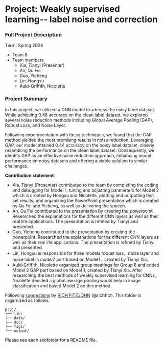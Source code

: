 # Project: Weakly supervised learning-- label noise and correction


### [Full Project Description](doc/project3_desc.md)

Term: Spring 2024

+ Team 8
+ Team members
	+ Xia, Tianyi (Presenter)
	+ An, Qu Fei
	+ Guo, Yicheng
	+ Lin, Hongxu
	+ Auld-Griffith, Nicolette

### Project Summary

In this project, we utilized a CNN model to address the noisy label dataset. While achieving 0.48 accuracy on the clean label dataset, we explored several noise reduction methods including Global Average Pooling (GAP), Robust Loss, and Noise Layer.

Following experimentation with these techniques, we found that the GAP method yielded the most promising results in noise reduction. Leveraging GAP, our model attained 0.44 accuracy on the noisy label dataset, closely resembling the performance on the clean label dataset. Consequently, we identify GAP as an effective noise reduction approach, enhancing model performance on noisy datasets and offering a viable solution to similar challenges.
	
**Contribution statement**: 
+ Xia, Tianyi (Presenter) contributed to the team by completing the coding and debugging for Model 1, tuning and adjusting parameters for Model 2 which is created by Hongxu and Nicolette, plotting and outputting test set results, and organizing the PowerPoint presentation which is created by Qu Fei and Yicheng, as well as delivering the speech.
+ An, Qu Fei contributed to the presentation by creating the powerpoint. Researched the explanations for the different CNN layers as well as their real life applications. The presentation is refined by Tianyi and presented.
+ Guo, Yicheng contributed to the presentation by creating the powerpoint. Researched the explanations for the different CNN layers as well as their real life applications. The presentation is refined by Tianyi and presented.
+ Lin, Hongxu is responsible for three models robust loss，noise layer and noise label in model2 part based on Model1，created by Tianyi Xia. 
+ Auld-Griffith, Nicolette organized group meetings for Group 8 and coded Model 2 GAP part based on Model 1, created by Tianyi Xia. After researching the best methods of weakly supervised learning for CNNs, Nicolette decided a global average pooling would help in image classification and based Model 2 on this method. 

Following [suggestions](http://nicercode.github.io/blog/2013-04-05-projects/) by [RICH FITZJOHN](http://nicercode.github.io/about/#Team) (@richfitz). This folder is orgarnized as follows.

```
proj/
├── lib/
├── data/
├── doc/
├── figs/
└── output/
```

Please see each subfolder for a README file.
